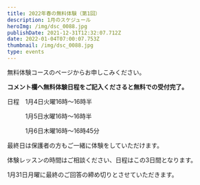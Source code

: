 ```yaml
---
title: 2022年春の無料体験（第1回）
description: 1月のスケジュール
heroImg: /img/dsc_0088.jpg
publishDate: 2021-12-31T12:32:07.712Z
date: 2022-01-04T07:00:07.753Z
thumbnail: /img/dsc_0088.jpg
type: events
---
```

無料体験コースのページからお申しこみください。

**コメント欄へ無料体験日程をご記入くださると無料での受付完了。**

日程　1月4日火曜16時～16時半

　　　1月5日水曜16時～16時半

　　　1月6日木曜16時～16時45分

最終日は保護者の方もご一緒に体験をしていただけます。

体験レッスンの時間はご相談ください、日程はこの3日間となります。

1月31日月曜に最終のご回答の締め切りとさせていただきます。